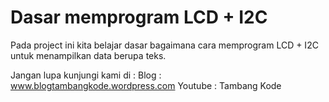 # Dasar memprogram LCD + I2C 

Pada project ini kita belajar dasar bagaimana cara memprogram LCD + I2C untuk menampilkan data berupa teks.

Jangan lupa kunjungi kami di :
Blog : www.blogtambangkode.wordpress.com
Youtube : Tambang Kode
